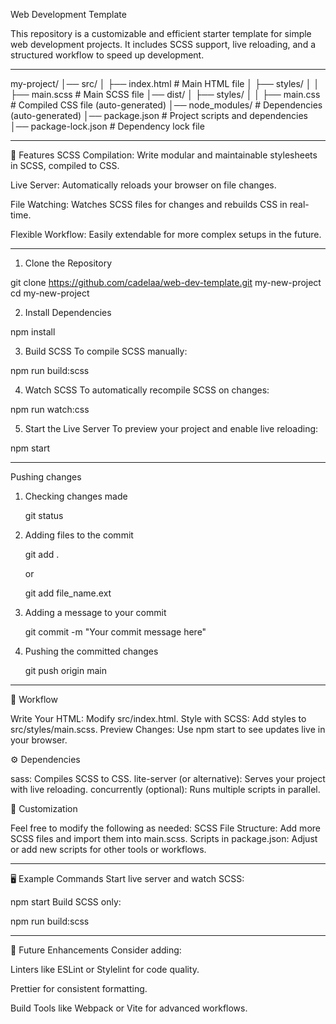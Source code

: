 Web Development Template

This repository is a customizable and efficient starter template for simple web development projects. It includes SCSS support, live reloading, and a structured workflow to speed up development.


---


my-project/
│── src/
│   ├── index.html        # Main HTML file
│   ├── styles/
│   │   ├── main.scss     # Main SCSS file
│── dist/
│   ├── styles/
│   │   ├── main.css      # Compiled CSS file (auto-generated)
│── node_modules/         # Dependencies (auto-generated)
│── package.json          # Project scripts and dependencies
│── package-lock.json     # Dependency lock file


---


🚀 Features
SCSS Compilation: Write modular and maintainable stylesheets in SCSS, compiled to CSS.

Live Server: Automatically reloads your browser on file changes.

File Watching: Watches SCSS files for changes and rebuilds CSS in real-time.

Flexible Workflow: Easily extendable for more complex setups in the future.

---

1. Clone the Repository

git clone https://github.com/cadelaa/web-dev-template.git my-new-project
cd my-new-project

2. Install Dependencies

npm install

3. Build SCSS
To compile SCSS manually:

npm run build:scss

4. Watch SCSS
To automatically recompile SCSS on changes:

npm run watch:css

5. Start the Live Server
To preview your project and enable live reloading:

npm start

---


Pushing changes

1. Checking changes made
   
   git status


2. Adding files to the commit

   git add .

   or 

   git add file_name.ext


3. Adding a message to your commit

   git commit -m "Your commit message here"


4. Pushing the committed changes

   git push origin main


---


🌟 Workflow

Write Your HTML: Modify src/index.html.
Style with SCSS: Add styles to src/styles/main.scss.
Preview Changes: Use npm start to see updates live in your browser.

⚙️ Dependencies

sass: Compiles SCSS to CSS.
lite-server (or alternative): Serves your project with live reloading.
concurrently (optional): Runs multiple scripts in parallel.

📝 Customization

Feel free to modify the following as needed:
SCSS File Structure: Add more SCSS files and import them into main.scss.
Scripts in package.json: Adjust or add new scripts for other tools or workflows.


---


🖥️ Example Commands
Start live server and watch SCSS:

npm start
Build SCSS only:

npm run build:scss


---


📖 Future Enhancements
Consider adding:

Linters like ESLint or Stylelint for code quality.

Prettier for consistent formatting.

Build Tools like Webpack or Vite for advanced workflows.
